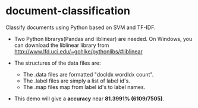 # document-classification
Classify documents using Python based on SVM and TF-IDF.


- Two Python librarys(Pandas and liblinear) are needed. On Windows, you can download the liblinear library from http://www.lfd.uci.edu/~gohlke/pythonlibs/#liblinear

- The structures of the data files are:
    - The .data files are formatted "docIdx wordIdx count". 
    - The .label files are simply a list of label id's. 
    - The .map files map from label id's to label names.
- This demo will give a **accuracy** near **81.3991% (6109/7505)**.
